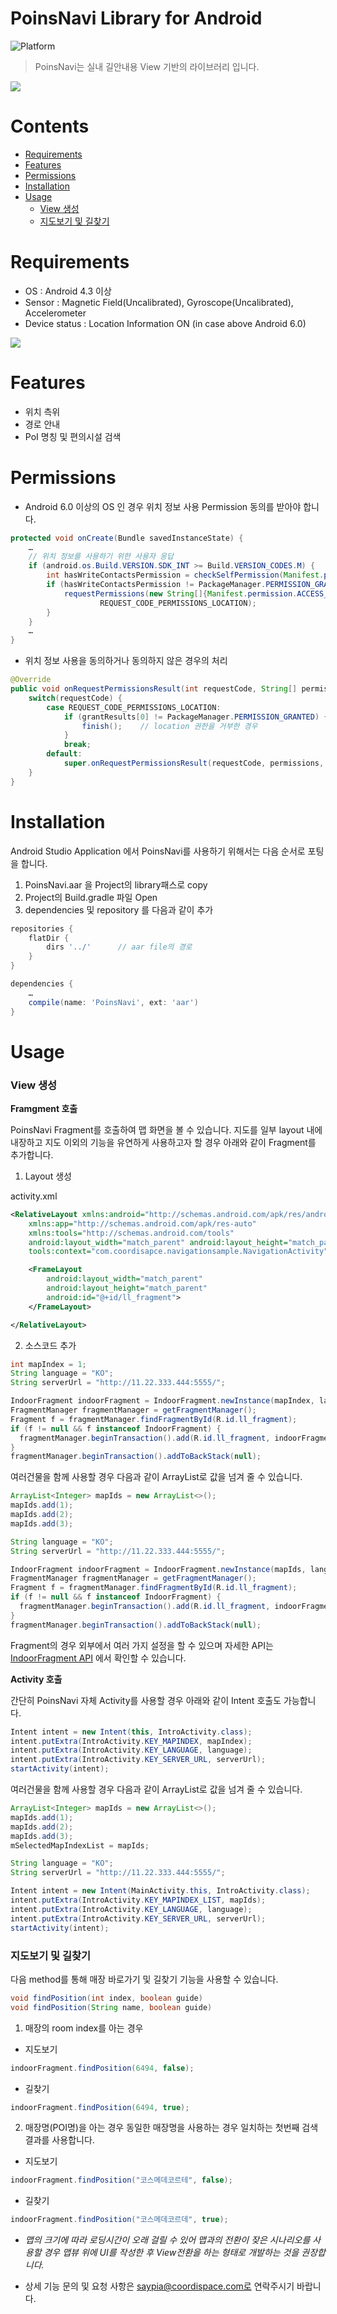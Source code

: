 # PoinsNavi Library for Android

![Platform](https://img.shields.io/badge/Platform-Android-lightgrey.svg)
> PoinsNavi는 실내 길안내용 View 기반의 라이브러리 입니다.

![](https://dl.dropboxusercontent.com/s/gy879vgco3rqn0u/android_main.png)

# Contents
* [Requirements](#requirements)
* [Features](#features)
* [Permissions](#permissions)
* [Installation](#installation)
* [Usage](#usage)
  * [View 생성](#view-생성)
  * [지도보기 및 길찾기](#지도보기-및-길찾기)

# Requirements

* OS : Android 4.3 이상
* Sensor : Magnetic Field(Uncalibrated), Gyroscope(Uncalibrated), Accelerometer
* Device status : Location Information ON (in case above Android 6.0)

![](https://dl.dropboxusercontent.com/s/w4hezv4q6rpeodi/locationInfo.png)

# Features

* 위치 측위
* 경로 안내
* PoI 명칭 및 편의시설 검색

# Permissions

* Android 6.0 이상의 OS 인 경우 위치 정보 사용 Permission 동의를 받아야 합니다. 
```Java
protected void onCreate(Bundle savedInstanceState) {
	…
    // 위치 정보를 사용하기 위한 사용자 응답 
    if (android.os.Build.VERSION.SDK_INT >= Build.VERSION_CODES.M) {
        int hasWriteContactsPermission = checkSelfPermission(Manifest.permission.ACCESS_FINE_LOCATION);
        if (hasWriteContactsPermission != PackageManager.PERMISSION_GRANTED) {
            requestPermissions(new String[]{Manifest.permission.ACCESS_FINE_LOCATION},
                    REQUEST_CODE_PERMISSIONS_LOCATION);
        }
    }
    …
}
```

* 위치 정보 사용을 동의하거나 동의하지 않은 경우의 처리 
```java
@Override
public void onRequestPermissionsResult(int requestCode, String[] permissions, int[] grantResults) {
    switch(requestCode) {
        case REQUEST_CODE_PERMISSIONS_LOCATION:
            if (grantResults[0] != PackageManager.PERMISSION_GRANTED) {
                finish();    // location 권한을 거부한 경우
            }
            break;
        default:
            super.onRequestPermissionsResult(requestCode, permissions, grantResults);
    }
}
```

# Installation

Android Studio Application 에서 PoinsNavi를 사용하기 위해서는 다음 순서로 포팅을 합니다. 
1. PoinsNavi.aar 을 Project의 library패스로 copy 
2. Project의 Build.gradle 파일 Open 
3. dependencies 및 repository 를 다음과 같이 추가 
```gradle
repositories {
    flatDir {
        dirs '../'		// aar file의 경로 
    }
}

dependencies {
    …
    compile(name: 'PoinsNavi', ext: 'aar')
}
```

# Usage

### View 생성

__Framgment 호출__

PoinsNavi Fragment를 호출하여 맵 화면을 볼 수 있습니다.
지도를 일부 layout 내에 내장하고 지도 이외의 기능을 유연하게 사용하고자 할 경우 아래와 같이 Fragment를 추가합니다. 
1. Layout 생성

activity.xml
```xml
<RelativeLayout xmlns:android="http://schemas.android.com/apk/res/android"
    xmlns:app="http://schemas.android.com/apk/res-auto"
    xmlns:tools="http://schemas.android.com/tools"
    android:layout_width="match_parent" android:layout_height="match_parent"
    tools:context="com.coordisapce.navigationsample.NavigationActivity">

    <FrameLayout
        android:layout_width="match_parent"
        android:layout_height="match_parent"
        android:id="@+id/ll_fragment">
    </FrameLayout>

</RelativeLayout>
```

2. 소스코드 추가

```java
int mapIndex = 1;
String language = "KO";
String serverUrl = "http://11.22.333.444:5555/";

IndoorFragment indoorFragment = IndoorFragment.newInstance(mapIndex, language, serverUrl);
FragmentManager fragmentManager = getFragmentManager();
Fragment f = fragmentManager.findFragmentById(R.id.ll_fragment);
if (f != null && f instanceof IndoorFragment) {
  fragmentManager.beginTransaction().add(R.id.ll_fragment, indoorFragment).commit();
}
fragmentManager.beginTransaction().addToBackStack(null);
```

여러건물을 함께 사용할 경우 다음과 같이 ArrayList로 값을 넘겨 줄 수 있습니다.
```java
ArrayList<Integer> mapIds = new ArrayList<>();
mapIds.add(1);
mapIds.add(2);
mapIds.add(3);

String language = "KO";
String serverUrl = "http://11.22.333.444:5555/";

IndoorFragment indoorFragment = IndoorFragment.newInstance(mapIds, language, serverUrl);
FragmentManager fragmentManager = getFragmentManager();
Fragment f = fragmentManager.findFragmentById(R.id.ll_fragment);
if (f != null && f instanceof IndoorFragment) {
  fragmentManager.beginTransaction().add(R.id.ll_fragment, indoorFragment).commit();
}
fragmentManager.beginTransaction().addToBackStack(null);
```

Fragment의 경우 외부에서 여러 가지 설정을 할 수 있으며 자세한 API는 [IndoorFragment API](#indoorfragment-api) 에서 확인할 수 있습니다. 

__Activity 호출__

간단히 PoinsNavi 자체 Activity를 사용할 경우 아래와 같이 Intent 호출도 가능합니다.
```java
Intent intent = new Intent(this, IntroActivity.class);
intent.putExtra(IntroActivity.KEY_MAPINDEX, mapIndex);
intent.putExtra(IntroActivity.KEY_LANGUAGE, language);
intent.putExtra(IntroActivity.KEY_SERVER_URL, serverUrl);
startActivity(intent);
```

여러건물을 함께 사용할 경우 다음과 같이 ArrayList로 값을 넘겨 줄 수 있습니다.
```java
ArrayList<Integer> mapIds = new ArrayList<>();
mapIds.add(1);
mapIds.add(2);
mapIds.add(3);
mSelectedMapIndexList = mapIds;

String language = "KO";
String serverUrl = "http://11.22.333.444:5555/";

Intent intent = new Intent(MainActivity.this, IntroActivity.class);
intent.putExtra(IntroActivity.KEY_MAPINDEX_LIST, mapIds);
intent.putExtra(IntroActivity.KEY_LANGUAGE, language);
intent.putExtra(IntroActivity.KEY_SERVER_URL, serverUrl);
startActivity(intent);
```

### 지도보기 및 길찾기

다음 method를 통해 매장 바로가기 및 길찾기 기능을 사용할 수 있습니다.
```java
void findPosition(int index, boolean guide) 
void findPosition(String name, boolean guide) 
```
1. 매장의 room index를 아는 경우

* 지도보기
```java
indoorFragment.findPosition(6494, false);
```
* 길찾기
```java
indoorFragment.findPosition(6494, true);
```

2. 매장명(POI명)을 아는 경우
동일한 매장명을 사용하는 경우 일치하는 첫번째 검색 결과를 사용합니다.

* 지도보기
```java
indoorFragment.findPosition("코스메데코르테", false);
```

* 길찾기
```java
indoorFragment.findPosition("코스메데코르데", true);
```

* _맵의 크기에 따라 로딩시간이 오래 걸릴 수 있어 맵과의 전환이 잦은 시나리오를 사용할 경우 맵뷰 위에 UI를 작성한 후 View전환을 하는 형태로 개발하는 것을 권장합니다._

* 상세 기능 문의 및 요청 사항은 saypia@coordispace.com로 연락주시기 바랍니다.
